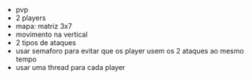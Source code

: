 - pvp
- 2 players
- mapa: matriz 3x7
- movimento na vertical
- 2 tipos de ataques
- usar semaforo para evitar que os player usem os 2 ataques ao mesmo tempo
- usar uma thread para cada player